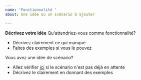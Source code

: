 ```yaml
---
name: 'Fonctionnalité '
about: Une idée ou un scénario à ajouter

---
```


**Décrivez votre idée**
Qu'attendriez-vous comme fonctionnalité?
- Décrivez clairement ce qui manque
- Faites des exemples si vous le pouvez

Vous avez une idée de scénario?
- Allez vérifier [ici](https://github.com/Bigaston/uhc-datapack/blob/master/CHANGELOG.md) si le scénario n'est pas déjà en attente
- Décrivez le clairement en donnant des exemples
